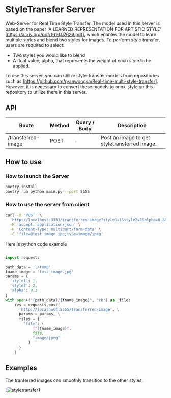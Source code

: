 # StyleTransfer Server

Web-Server for Real Time Style Transfer.
The model used in this server is based on the paper 'A LEARNED REPRESENTATION FOR ARTISTIC STYLE' [https://arxiv.org/pdf/1610.07629.pdf], which enables the model to learn multiple styles and blend two styles for images.
To perform style transfer, users are required to select:

- Two styles you would like to blend
- A float value, alpha, that represents the weight of each style to be applied.

To use this server, you can utilize style-transfer models from repositories such as [https://github.com/ryanwongsa/Real-time-multi-style-transfer]. However, it is necessary to convert these models to onnx-style on this repository to utilize them in this server.

## API

| Route | Method | Query / Body | Description |
| --- | --- | --- | --- |
| /transferred-image | POST | - | Post an image to get styletransferred image. |

## How to use

### How to launch the Server

```bash
poetry install
poetry run python main.py --port 5555
```

### How to use the server from client

```bash
curl -X 'POST' \
  'http://localhost:3333/transferred-image?style1=1&style2=2&alpha=0.3&test=1' \
  -H 'accept: application/json' \
  -H 'Content-Type: multipart/form-data' \
  -F 'file=@test_image.jpg;type=image/jpeg'
```

Here is python code example

```python

import requests

path_data = './temp'
fname_image = 'test_image.jpg'
params = {
  'style1': 1,
  'style2': 2,
  'alpha': 0.3
}
with open(f"{path_data}/{fname_image}", "rb") as _file:
    res = requests.post(
      'http://localhost:5555/transferred-image', \
      params = params, \
      files = {
        "file": (
            f"{fname_image}",
            file,
            "image/jpeg"
          )
      }
    )
```

## Examples  

The tranferred images can smoothly transition to the other styles.

!<img src="https://eye.kohei-kevin.com/wp-content/uploads/2023/03/247cf8ad-d8c5-41a7-bb99-14ed8031a719-1.png" alt="styletransfer1" title="styletransfer1">

